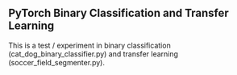 ## PyTorch Binary Classification and Transfer Learning
This is a test / experiment in binary classification (cat_dog_binary_classifier.py) 
and transfer learning (soccer_field_segmenter.py).

